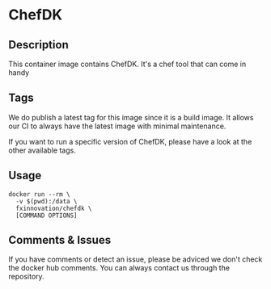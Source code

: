# ChefDK 
## Description
This container image contains ChefDK. It's a chef tool that can come in handy

## Tags
We do publish a latest tag for this image since it is a build image. It allows our CI to always have the latest image with minimal maintenance.

If you want to run a specific version of ChefDK, please have a look at the other available tags.

## Usage
```
docker run --rm \
  -v $(pwd):/data \
  fxinnovation/chefdk \
  [COMMAND OPTIONS]
```

## Comments & Issues
If you have comments or detect an issue, please be adviced we don't check the docker hub comments. You can always contact us through the repository.
